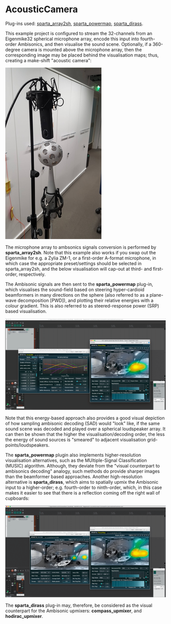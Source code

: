# AcousticCamera

Plug-ins used: [sparta_array2sh](https://leomccormack.github.io/sparta-site/docs/plugins/sparta-suite/#array2sh), [sparta_powermap](https://leomccormack.github.io/sparta-site/docs/plugins/sparta-suite/#powermap),
[sparta_dirass](https://leomccormack.github.io/sparta-site/docs/plugins/sparta-suite/#dirass).

This example project is configured to stream the 32-channels from an Eigenmike32 spherical microphone array, encode this input into fourth-order Ambisonics, and then visualise the sound scene. Optionally, if a 360-degree camera is mounted above the microphone array, then the corresponding image may be placed behind the visualisation maps; thus, creating a make-shift "acoustic camera":

<img src="EigenmikeAndRicohThetaS.jpg" alt="" width="550" style="max-width: 60%"></br>

The microphone array to ambsonics signals conversion is performed by **sparta_array2sh**. Note that this example also works if you swap out the Eigenmike for e.g. a Zylia ZM-1, or a first-order A-format microphone, in which case the appropriate preset/settings should be selected in sparta_array2sh, and the below visualisation will cap-out at third- and first-order, respectively.

The Ambisonic signals are then sent to the **sparta_powermap** plug-in, which visualises the sound-field based on steering hyper-cardioid beamformers in many directions on the sphere (also referred to as a plane-wave decomposition [PWD]), and plotting their relative energies with a colour gradient. This is also referred to as steered-response power (SRP) based visualisation.


<img src="ReaperArray2shPowermap.png" alt="" style="max-width: 100%"></br>

Note that this energy-based approach also provides a good visual depiction of how sampling ambisonic decoding (SAD) would "look" like, if the same sound scene was decoded and played over a spherical loudspeaker array. It can then be shown that the higher the visualisation/decoding order, the less the energy of sound sources is "smeared" to adjacent visualisation grid-points/loudspeakers. 

The **sparta_powermap** plugin also implements higher-resolution visualisation alternatives, such as the MUltiple-Signal Classification (MUSIC) algorithm. Although, they deviate from the "visual counterpart to ambisonics decoding" analogy, such methods do provide sharper images than the beamformer based approaches.
Another high-resolution alternative is **sparta_dirass**, which aims to spatially upmix the Ambisonic input to a higher-order; e.g. fourth-order to ninth-order, which, in this case makes it easier to see that there is a reflection coming off the right wall of cupboards:

<img src="ReaperPowermapDirass.png" alt="" style="max-width: 100%"></br>

The **sparta_dirass** plug-in may, therefore, be considered as the visual counterpart for the Ambisonic upmixers: **compass_upmixer**, and **hodirac_upmixer**.









